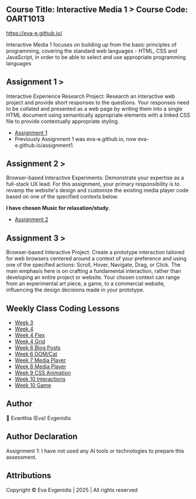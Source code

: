 ## Course Title: Interactive Media 1 > Course Code: OART1013
https://eva-e.github.io/

<p align="left">Interactive Media 1 focuses on building up from the basic principles of programming, covering the standard web languages - HTML, CSS and JavaScript, in order to be able to select and use appropriate programming languages</p>

## Assignment 1 >

<p align="left">Interactive Experience Research Project: Research an interactive web project and provide short responses to the questions. Your responses need to be collated and presented as a web page by writing them into a single HTML document using semantically appropriate elements with a linked CSS file to provide contextually appropriate styling.</p>

- [Assignment 1](https://eva-e.github.io/assignment1)
- Previously Assignment 1 was eva-e.github.io, now eva-e.github.io/assignment1.

## Assignment 2 >

<p align="left">Browser-based Interactive Experiments: Demonstrate your expertise as a full-stack UX lead. For this assignment, your primary responsibility is to revamp the website's design and customize the existing media player code based on one of the specified contexts below.</p>

<p align="left"><strong>I have chosen Music for relaxation/study.</strong></p>

- [Assignment 2](https://eva-e.github.io/assignment2)

## Assignment 3 >

<p align="left">Browser-based Interactive Project: Create a prototype interaction tailored for web browsers centered around a context of your preference and using one of the specified actions: Scroll, Hover, Navigate, Drag, or Click. The main emphasis here is on crafting a fundamental interaction, rather than developing an entire project or website. Your chosen context can range from an experimental art piece, a game, to a commercial website, influencing the design decisions made in your prototype.</p>

## Weekly Class Coding Lessons

- [Week 3](https://eva-e.github.io/week3)
- [Week 4](https://eva-e.github.io/week4)
- [Week 4 Flex](https://eva-e.github.io/week4/flex)
- [Week 4 Grid](https://eva-e.github.io/week4/grid)
- [Week 6 Blog Posts](https://eva-e.github.io/week6)
- [Week 6 DOM/Cat](https://eva-e.github.io/week6/cat)
- [Week 7 Media Player](https://eva-e.github.io/week7)
- [Week 8 Media Player](https://eva-e.github.io/week8)
- [Week 9 CSS Animation](https://eva-e.github.io/week9)
- [Week 10 Interactions](https://eva-e.github.io/week10)
- [Week 10 Game](https://eva-e.github.io/week10/game.html)

## Author

<p align="left">🌸 Evanthia (Eva) Evgenidis</p>

## Author Declaration

<p align="left"> Assignment 1: I have not used any AI tools or technologies to prepare this assessment.</p>

## Attributions

<p align="left"> Copyright © Eva Evgenidis | 2025 | All rights reserved <span id="datee"></span> </p>
